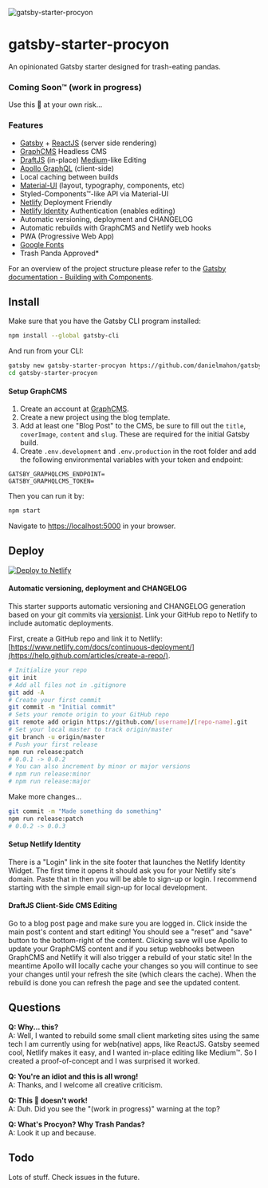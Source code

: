 ![gatsby-starter-procyon](https://github.com/danielmahon/gatsby-starter-procyon/raw/master/static/logo.png)

# gatsby-starter-procyon

An opinionated Gatsby starter designed for trash-eating pandas.

### Coming Soon™ (work in progress)

Use this :poop: at your own risk...

### Features

* [Gatsby](https://www.gatsbyjs.org/) + [ReactJS](https://reactjs.org/) (server side rendering)
* [GraphCMS](https://graphcms.com/) Headless CMS
* [DraftJS](https://draftjs.org/) (in-place) [Medium](https://medium.com)-like Editing
* [Apollo GraphQL](https://www.apollographql.com/) (client-side)
* Local caching between builds
* [Material-UI](https://material-ui-next.com/) (layout, typography, components, etc)
* Styled-Components™-like API via Material-UI
* [Netlify](https://www.netlify.com/) Deployment Friendly
* [Netlify Identity](https://www.netlify.com/docs/identity/) Authentication (enables editing)
* Automatic versioning, deployment and CHANGELOG
* Automatic rebuilds with GraphCMS and Netlify web hooks
* PWA (Progressive Web App)
* [Google Fonts](https://fonts.google.com/)
* Trash Panda Approved\*

For an overview of the project structure please refer to the [Gatsby documentation - Building with Components](https://www.gatsbyjs.org/docs/building-with-components/).

## Install

Make sure that you have the Gatsby CLI program installed:

```sh
npm install --global gatsby-cli
```

And run from your CLI:

```sh
gatsby new gatsby-starter-procyon https://github.com/danielmahon/gatsby-starter-procyon
cd gatsby-starter-procyon
```

#### Setup GraphCMS

1.  Create an account at [GraphCMS](https://graphcms.com).
2.  Create a new project using the blog template.
3.  Add at least one "Blog Post" to the CMS, be sure to fill out the `title`, `coverImage`, `content` and `slug`. These are required for the initial Gatsby build.
4.  Create `.env.development` and `.env.production` in the root folder and add the following environmental variables with your token and endpoint:

```
GATSBY_GRAPHQLCMS_ENDPOINT=
GATSBY_GRAPHQLCMS_TOKEN=
```

Then you can run it by:

```sh
npm start
```

Navigate to [https://localhost:5000](https://localhost:5000) in your browser.

## Deploy

[![Deploy to Netlify](https://www.netlify.com/img/deploy/button.svg)](https://app.netlify.com/start/deploy?repository=https://github.com/danielmahon/gatsby-starter-procyon)

#### Automatic versioning, deployment and CHANGELOG

This starter supports automatic versioning and CHANGELOG generation based on your git commits via [versionist](https://github.com/resin-io/versionist). Link your GitHub repo to Netlify to include automatic deployments.

First, create a GitHub repo and link it to Netlify:  
[https://www.netlify.com/docs/continuous-deployment/](https://help.github.com/articles/create-a-repo/).

```sh
# Initialize your repo
git init
# Add all files not in .gitignore
git add -A
# Create your first commit
git commit -m "Initial commit"
# Sets your remote origin to your GitHub repo
git remote add origin https://github.com/[username]/[repo-name].git
# Set your local master to track origin/master
git branch -u origin/master
# Push your first release
npm run release:patch
# 0.0.1 -> 0.0.2
# You can also increment by minor or major versions
# npm run release:minor
# npm run release:major
```

Make more changes...

```sh
git commit -m "Made something do something"
npm run release:patch
# 0.0.2 -> 0.0.3
```

#### Setup Netlify Identity

There is a "Login" link in the site footer that launches the Netlify Identity Widget. The first time it opens it should ask you for your Netlify site's domain. Paste that in then you will be able to sign-up or login. I recommend starting with the simple email sign-up for local development.

#### DraftJS Client-Side CMS Editing

Go to a blog post page and make sure you are logged in. Click inside the main post's content and start editing! You should see a "reset" and "save" button to the bottom-right of the content. Clicking save will use Apollo to update your GraphCMS content and if you setup webhooks between GraphCMS and Netlify it will also trigger a rebuild of your static site! In the meantime Apollo will locally cache your changes so you will continue to see your changes until your refresh the site (which clears the cache). When the rebuild is done you can refresh the page and see the updated content.

## Questions

**Q: Why... this?**  
A: Well, I wanted to rebuild some small client marketing sites using the same tech I am currently using for web(native) apps, like ReactJS. Gatsby seemed cool, Netlify makes it easy, and I wanted in-place editing like Medium™. So I created a proof-of-concept and I was surprised it worked.

**Q: You're an idiot and this is all wrong!**  
A: Thanks, and I welcome all creative criticism.

**Q: This :poop: doesn't work!**  
A: Duh. Did you see the "(work in progress)" warning at the top?

**Q: What's Procyon? Why Trash Pandas?**  
A: Look it up and because.

## Todo

Lots of stuff. Check issues in the future.
